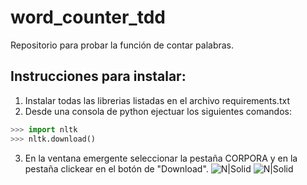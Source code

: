 # word_counter_tdd
Repositorio para probar la función de contar palabras.

## Instrucciones para instalar:

1. Instalar todas las librerias listadas en el archivo requirements.txt
2. Desde una consola de python ejectuar los siguientes comandos:
```python
>>> import nltk
>>> nltk.download()
```
3. En la ventana emergente seleccionar la pestaña CORPORA y en la pestaña clickear en el botón de "Download".
![N|Solid](https://jantoniomora.files.wordpress.com/2017/08/screenshot-43.png)
![N|Solid](https://jantoniomora.files.wordpress.com/2017/08/screenshot-44.png)
